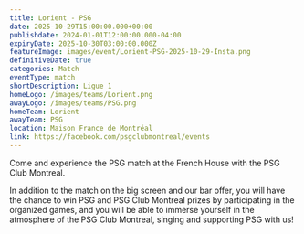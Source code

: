 ```yaml
---
title: Lorient - PSG
date: 2025-10-29T15:00:00.000+00:00
publishdate: 2024-01-01T12:00:00.000-04:00
expiryDate: 2025-10-30T03:00:00.000Z
featureImage: images/event/Lorient-PSG-2025-10-29-Insta.png
definitiveDate: true
categories: Match
eventType: match
shortDescription: Ligue 1
homeLogo: /images/teams/Lorient.png
awayLogo: /images/teams/PSG.png
homeTeam: Lorient
awayTeam: PSG
location: Maison France de Montréal
link: https://facebook.com/psgclubmontreal/events
---
```


Come and experience the PSG match at the French House with the PSG Club Montreal.

In addition to the match on the big screen and our bar offer, you will have the chance to win PSG and PSG Club Montreal prizes by participating in the organized games, and you will be able to immerse yourself in the atmosphere of the PSG Club Montreal, singing and supporting PSG with us!
